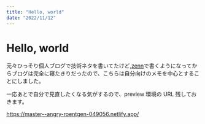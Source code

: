 ```yaml
---
title: "Hello, world"
date: "2022/11/12"
---
```


# Hello, world

元々ひっそり個人ブログで技術ネタを書いてたけど,[zenn](https://zenn.dev)で書くようになってからブログは完全に寝たきりだったので、こちらは自分向けのメモを中心とすることにしました。

一応あとで自分で見直したくなる気がするので、preview 環境の URL 残しておきます。

https://master--angry-roentgen-049056.netlify.app/
